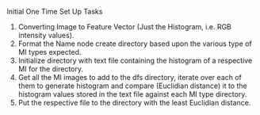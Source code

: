 Initial One Time Set Up Tasks

1. Converting Image to Feature Vector (Just the Histogram, i.e. RGB intensity values).
2. Format the Name node create directory based upon the various type of MI types expected.
3. Initialize directory with text file containing the histogram of a respective MI for the directory.
4. Get all the MI images to add to the dfs directory, iterate over each of them to generate histogram and compare (Euclidian distance) it to the histogram values stored in the text file against each MI type directory.
5. Put the respective file to the directory with the least Euclidian distance.
